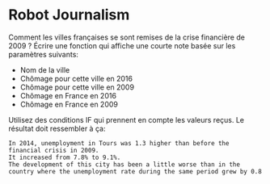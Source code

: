 Robot Journalism
================

Comment les villes françaises se sont remises de la crise financière de 2009 ?
Écrire une fonction qui affiche une courte note basée sur les paramètres suivants:

* Nom de la ville
* Chômage pour cette ville en 2016
* Chômage pour cette ville en 2009
* Chômage en France en 2016
* Chômage en France en 2009

Utilisez des conditions IF qui prennent en compte les valeurs reçus.
Le résultat doit ressembler à ça:

```
In 2014, unemployment in Tours was 1.3 higher than before the financial crisis in 2009.
It increased from 7.8% to 9.1%.
The development of this city has been a little worse than in the country where the unemployment rate during the same period grew by 0.8
```
